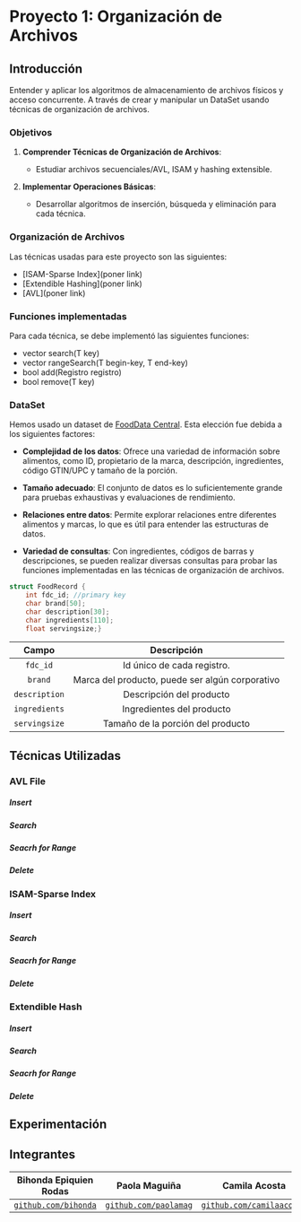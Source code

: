 # Proyecto 1: Organización de Archivos

## Introducción 

Entender y aplicar los algoritmos de almacenamiento de archivos físicos y acceso concurrente.
A través de crear y manipular un DataSet usando técnicas de organización de archivos.

### Objetivos

1. **Comprender Técnicas de Organización de Archivos**:
   - Estudiar archivos secuenciales/AVL, ISAM y hashing extensible.

2. **Implementar Operaciones Básicas**:
   - Desarrollar algoritmos de inserción, búsqueda y eliminación para cada técnica.


### Organización de Archivos

Las técnicas usadas para este proyecto son las siguientes:

- [ISAM-Sparse Index](poner link)
- [Extendible Hashing](poner link)
- [AVL](poner link)

### Funciones implementadas

Para cada técnica, se debe implementó las siguientes funciones:

- vector<Registro> search(T key)
- vector<Registro> rangeSearch(T begin-key, T end-key)
- bool add(Registro registro)
- bool remove(T key)

### DataSet
Hemos usado un dataset de [FoodData Central](https://www.kaggle.com/datasets/pranavkarnani/fooddata-central). Esta elección fue debida a los siguientes factores:

- **Complejidad de los datos**: Ofrece una variedad de información sobre alimentos, como ID, propietario de la marca, descripción, ingredientes, código GTIN/UPC y tamaño de la porción.

- **Tamaño adecuado**: El conjunto de datos es lo suficientemente grande para pruebas exhaustivas y evaluaciones de rendimiento.

- **Relaciones entre datos**: Permite explorar relaciones entre diferentes alimentos y marcas, lo que es útil para entender las estructuras de datos.

- **Variedad de consultas**: Con ingredientes, códigos de barras y descripciones, se pueden realizar diversas consultas para probar las funciones implementadas en las técnicas de organización de archivos.

```c++
struct FoodRecord {
    int fdc_id; //primary key
    char brand[50];
    char description[30];
    char ingredients[110];
    float servingsize;}
```

|       Campo       |                         Descripción                          |
|:-----------------:|:------------------------------------------------------------:|
|   ```fdc_id```    |                   Id único de cada registro.                 |
|    ```brand```    |        Marca del producto, puede ser algún corporativo       |
| ```description``` |                   Descripción del producto                   |
| ```ingredients``` |                   Ingredientes del producto                  |
| ```servingsize``` |               Tamaño de la porción del producto              |

## Técnicas Utilizadas

### AVL File
##### Insert
##### Search
##### Seacrh for Range
##### Delete

### ISAM-Sparse Index
##### Insert
##### Search
##### Seacrh for Range
##### Delete

### Extendible Hash
##### Insert
##### Search
##### Seacrh for Range
##### Delete

## Experimentación

## Integrantes
|                    **Bihonda Epiquien Rodas**                   |                          **Paola Maguiña**                          |                         **Camila Acosta**                          |                         **Melanie Cortez**                         |                       **Sofía Herrera**                       |
|:---------------------------------------------------------------:|:-------------------------------------------------------------------:|:-------------------------------------------------------------------:|:------------------------------------------------------------------:|:-------------------------------------------------------------:|
| <a href="https://github.com/bihoepiro" target="_blank">`github.com/bihonda`</a> | <a href="https://github.com/paolamag" target="_blank">`github.com/paolamag`</a> | <a href="https://github.com/camilaacosta" target="_blank">`github.com/camilaacosta`</a> | <a href="https://github.com/melaniecortes" target="_blank">`github.com/melanie1512`</a> | <a href="https://github.com/sofiyin" target="_blank">`github.com/sofiyin`</a> |
